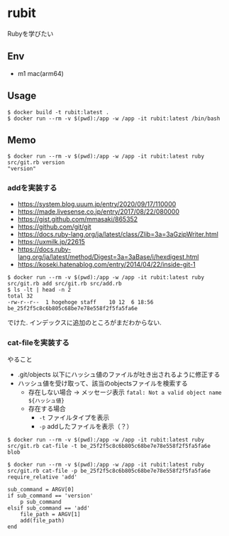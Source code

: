 # rubit
Rubyを学びたい

## Env

* m1 mac(arm64)

## Usage

```
$ docker build -t rubit:latest .
$ docker run --rm -v $(pwd):/app -w /app -it rubit:latest /bin/bash
```

## Memo

```
$ docker run --rm -v $(pwd):/app -w /app -it rubit:latest ruby src/git.rb version
"version"
```

### addを実装する

* https://system.blog.uuum.jp/entry/2020/09/17/110000
* https://made.livesense.co.jp/entry/2017/08/22/080000
* https://gist.github.com/mmasaki/865352
* https://github.com/git/git
* https://docs.ruby-lang.org/ja/latest/class/Zlib=3a=3aGzipWriter.html
* https://uxmilk.jp/22615
* https://docs.ruby-lang.org/ja/latest/method/Digest=3a=3aBase/i/hexdigest.html
* https://koseki.hatenablog.com/entry/2014/04/22/inside-git-1



```
$ docker run --rm -v $(pwd):/app -w /app -it rubit:latest ruby src/git.rb add src/git.rb src/add.rb
$ ls -lt | head -n 2
total 32
-rw-r--r--  1 hogehoge staff    10 12  6 18:56 be_25f2f5c8c6b805c68be7e78e558f2f5fa5fa6e
```

でけた. インデックスに追加のところがまだわからない.

### cat-fileを実装する

やること

* .git/objects 以下にハッシュ値のファイルが吐き出されるように修正する
* ハッシュ値を受け取って、該当のobjectsファイルを検索する
    * 存在しない場合 → メッセージ表示 `fatal: Not a valid object name ${ハッシュ値}`
    * 存在する場合
        * `-t` ファイルタイプを表示
        * `-p` addしたファイルを表示（？）

```
$ docker run --rm -v $(pwd):/app -w /app -it rubit:latest ruby src/git.rb cat-file -t be_25f2f5c8c6b805c68be7e78e558f2f5fa5fa6e
blob

$ docker run --rm -v $(pwd):/app -w /app -it rubit:latest ruby src/git.rb cat-file -p be_25f2f5c8c6b805c68be7e78e558f2f5fa5fa6e
require_relative 'add'

sub_command = ARGV[0]
if sub_command == 'version'
    p sub_command
elsif sub_command == 'add'
    file_path = ARGV[1]
    add(file_path)
end
```